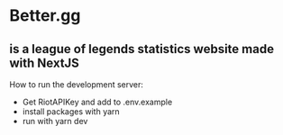 # Better.gg

## is a league of legends statistics website made with NextJS

How to run the development server:
- Get RiotAPIKey and add to .env.example
- install packages with yarn
- run with yarn dev
